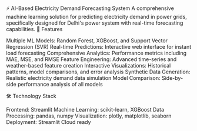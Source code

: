 ⚡ AI-Based Electricity Demand Forecasting System
A comprehensive machine learning solution for predicting electricity demand in power grids, specifically designed for Delhi's power system with real-time forecasting capabilities.
🚀 Features

Multiple ML Models: Random Forest, XGBoost, and Support Vector Regression (SVR)
Real-time Predictions: Interactive web interface for instant load forecasting
Comprehensive Analytics: Performance metrics including MAE, MSE, and RMSE
Feature Engineering: Advanced time-series and weather-based feature creation
Interactive Visualizations: Historical patterns, model comparisons, and error analysis
Synthetic Data Generation: Realistic electricity demand data simulation
Model Comparison: Side-by-side performance analysis of all models

🛠️ Technology Stack

Frontend: Streamlit
Machine Learning: scikit-learn, XGBoost
Data Processing: pandas, numpy
Visualization: plotly, matplotlib, seaborn
Deployment: Streamlit Cloud ready
